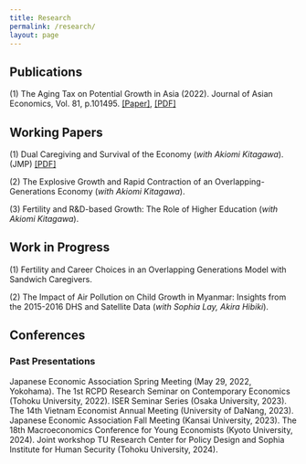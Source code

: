 ```yaml
---
title: Research
permalink: /research/
layout: page
---
```


## Publications

(1) The Aging Tax on Potential Growth in Asia (2022). Journal of Asian Economics, Vol. 81, p.101495. [[Paper]](https://doi.org/10.1016/j.asieco.2022.101495), [[PDF]](https://www.dropbox.com/scl/fi/85aiq8dqzz2n2qy6f6e0q/QTTran_retirement_aging.pdf?rlkey=8ja8bvfr97cbt0xnop2j218mg&st=w5626qhw&dl=0)

## Working Papers

(1) Dual Caregiving and Survival of the Economy (*with Akiomi Kitagawa*). (JMP) [[PDF]](https://www.dropbox.com/scl/fi/s00pcg0017vtyeb364hlc/main_dualcare-copy.pdf?rlkey=koecpcdaoeroijigjm5x4dtzv&st=ep1322kr&dl=0)

(2) The Explosive Growth and Rapid Contraction of an Overlapping-Generations Economy (*with Akiomi Kitagawa*).

(3) Fertility and R&D-based Growth: The Role of Higher Education (*with Akiomi Kitagawa*).


## Work in Progress

(1) Fertility and Career Choices in an Overlapping Generations Model with Sandwich Caregivers.

(2) The Impact of Air Pollution on Child Growth in Myanmar: Insights from the 2015-2016 DHS and Satellite Data (*with Sophia Lay, Akira Hibiki*).

## Conferences
### Past Presentations

Japanese Economic Association Spring Meeting (May 29, 2022, Yokohama). The 1st RCPD Research Seminar on Contemporary Economics (Tohoku University, 2022). ISER Seminar Series (Osaka University, 2023). The 14th Vietnam Economist Annual Meeting (University of DaNang, 2023). Japanese Economic Association Fall Meeting (Kansai University, 2023). The 18th Macroeconomics Conference for Young Economists (Kyoto University, 2024). Joint workshop TU Research Center for Policy Design and Sophia Institute for Human Security (Tohoku University, 2024).
